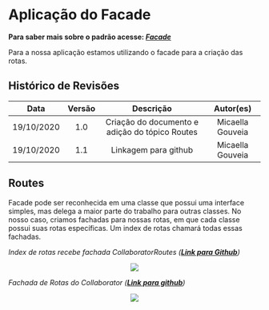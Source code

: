 # Aplicação do Facade
**Para saber mais sobre o padrão acesse: [*Facade*](Project/Estudos/estrutural?id=Facade.md)**

Para a nossa aplicação estamos utilizando o facade para a criação das rotas.

## Histórico de Revisões
| Data | Versão | Descrição | Autor(es) |
|:----:|:------:|:---------:|:---------:|
| 19/10/2020 | 1.0 | Criação do documento e adição do tópico Routes | Micaella Gouveia |
| 19/10/2020 | 1.1 | Linkagem para github | Micaella Gouveia |

## Routes

Facade pode ser reconhecida em uma classe que possui uma interface simples, mas delega a maior parte do trabalho para outras classes. No nosso caso, criamos fachadas para nossas rotas, em que cada classe possui suas rotas específicas. Um index de rotas chamará todas essas fachadas.

*Index de rotas recebe fachada CollaboratorRoutes (**[Link para Github](https://github.com/UnBArqDsw/2020.1_G12_Stock_Backend/blob/devel/src/routes/index.routes.js)**)*

<p align="center">
<img src="/assets/padroes/facade/routeFacade.png" class="codes-prints" />
</p>


*Fachada de Rotas do Collaborator (**[Link para github](https://github.com/UnBArqDsw/2020.1_G12_Stock_Backend/blob/devel/src/routes/Collaborator.routes.js)**)*

<p align="center">
<img src="/assets/padroes/grasp/collaboratorRoutes.png" class="codes-prints" />
</p>
